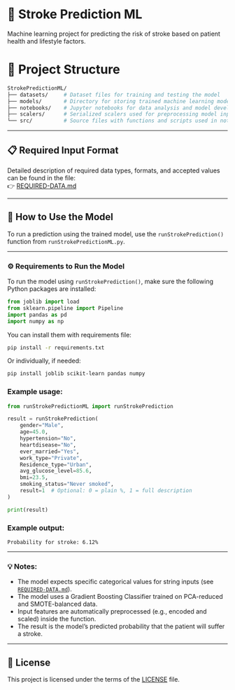# 🧠 Stroke Prediction ML

Machine learning project for predicting the risk of stroke based on patient health and lifestyle factors.

# 📁 Project Structure
```bash
StrokePredictionML/
├── datasets/     # Dataset files for training and testing the model
├── models/       # Directory for storing trained machine learning models
├── notebooks/    # Jupyter notebooks for data analysis and model development
├── scalers/      # Serialized scalers used for preprocessing model input
└── src/          # Source files with functions and scripts used in notebooks
```

---

## 📋 Required Input Format

Detailed description of required data types, formats, and accepted values can be found in the file:  
👉 [REQUIRED-DATA.md](REQUIRED-DATA.md)

---

## 🚀 How to Use the Model

To run a prediction using the trained model, use the `runStrokePrediction()` function from `runStrokePredictionML.py`.

---

### ⚙️ Requirements to Run the Model

To run the model using `runStrokePrediction()`, make sure the following Python packages are installed:

```python
from joblib import load
from sklearn.pipeline import Pipeline
import pandas as pd
import numpy as np
```

You can install them with requirements file:

```bash
pip install -r requirements.txt
```

Or individually, if needed:

```bash
pip install joblib scikit-learn pandas numpy
```


### Example usage:

```python
from runStrokePredictionML import runStrokePrediction

result = runStrokePrediction(
    gender="Male",
    age=45.0,
    hypertension="No",
    heartdisease="No",
    ever_married="Yes",
    work_type="Private",
    Residence_type="Urban",
    avg_glucose_level=85.6,
    bmi=23.5,
    smoking_status="Never smoked",
    result=1  # Optional: 0 = plain %, 1 = full description
)

print(result)
````

### Example output:

```
Probability for stroke: 6.12%
```

---

### 💡 Notes:

* The model expects specific categorical values for string inputs (see [`REQUIRED-DATA.md`](REQUIRED-DATA.md)).
* The model uses a Gradient Boosting Classifier trained on PCA-reduced and SMOTE-balanced data.
* Input features are automatically preprocessed (e.g., encoded and scaled) inside the function.
* The result is the model’s predicted probability that the patient will suffer a stroke.

---


## 📖 License

This project is licensed under the terms of the [LICENSE](LICENSE) file.
